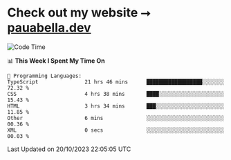 # Check out my website ⭢ [pauabella.dev](https://pauabella.dev)

<!--START_SECTION:waka-->
![Code Time](http://img.shields.io/badge/Code%20Time-2%2C580%20hrs%2040%20mins-blue)

📊 **This Week I Spent My Time On** 

```text
💬 Programming Languages: 
TypeScript               21 hrs 46 mins      ██████████████████░░░░░░░   72.32 % 
CSS                      4 hrs 38 mins       ████░░░░░░░░░░░░░░░░░░░░░   15.43 % 
HTML                     3 hrs 34 mins       ███░░░░░░░░░░░░░░░░░░░░░░   11.85 % 
Other                    6 mins              ░░░░░░░░░░░░░░░░░░░░░░░░░   00.36 % 
XML                      0 secs              ░░░░░░░░░░░░░░░░░░░░░░░░░   00.03 % 
```


 Last Updated on 20/10/2023 22:05:05 UTC
<!--END_SECTION:waka-->
